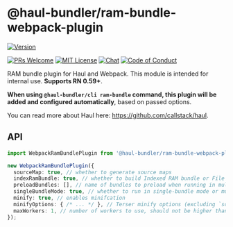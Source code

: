 # @haul-bundler/ram-bundle-webpack-plugin

[![Version][version]][package]   

[![PRs Welcome][prs-welcome-badge]][prs-welcome]
[![MIT License][license-badge]][license]
[![Chat][chat-badge]][chat]
[![Code of Conduct][coc-badge]][coc]

RAM bundle plugin for Haul and Webpack. This module is intended for internal use. __Supports RN 0.59+__.

__When using `@haul-bundler/cli ram-bundle` command, this plugin will be added and configured automatically__, based on passed options.

You can read more about Haul here: https://github.com/callstack/haul.

## API

```ts
import WebpackRamBundlePlugin from '@haul-bundler/ram-bundle-webpack-plugin';

new WebpackRamBundlePlugin({
  sourceMap: true, // whether to generate source maps
  indexRamBundle: true, // whether to build Indexed RAM bundle or File RAM bundle
  preloadBundles: [], // name of bundles to preload when running in multi-bundle mode
  singleBundleMode: true, // whether to run in single-bundle mode or multi-bundle
  minify: true, // enables minifcation
  minifyOptions: { /* ... */ }, // Terser minify options (excluding `sourceMap`)
  maxWorkers: 1, // number of workers to use, should not be higher than number of available threads - 1
});
```

<!-- badges (common) -->

[license-badge]: https://img.shields.io/npm/l/@haul-bundler/ram-bundle-webpack-plugin.svg?style=flat-square
[license]: https://opensource.org/licenses/MIT
[prs-welcome-badge]: https://img.shields.io/badge/PRs-welcome-brightgreen.svg?style=flat-square
[prs-welcome]: http://makeapullrequest.com
[coc-badge]: https://img.shields.io/badge/code%20of-conduct-ff69b4.svg?style=flat-square
[coc]: https://github.com/callstack/haul/blob/master/CODE_OF_CONDUCT.md
[chat-badge]: https://img.shields.io/badge/chat-discord-brightgreen.svg?style=flat-square&colorB=7289DA&logo=discord
[chat]: https://discord.gg/zwR2Cdh

[version]: https://img.shields.io/npm/v/@haul-bundler/ram-bundle-webpack-plugin.svg?style=flat-square
[package]: https://www.npmjs.com/package/@haul-bundler/ram-bundle-webpack-plugin
